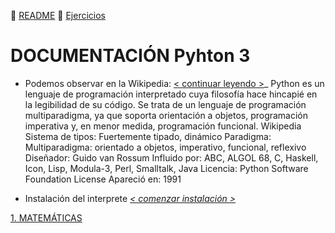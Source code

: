 :page_with_curl: [README](../README.md)  :pencil: [Ejercicios](/tests/indicetests.md)


# DOCUMENTACIÓN Pyhton 3
+ Podemos observar en la Wikipedia: [< continuar leyendo >](https://es.wikipedia.org/wiki/Python)_
Python es un lenguaje de programación interpretado cuya filosofía hace hincapié en la legibilidad de su código. 
Se trata de un lenguaje de programación multiparadigma, ya que soporta orientación a objetos, programación imperativa y, en menor medida, programación funcional. Wikipedia
Sistema de tipos: Fuertemente tipado, dinámico
Paradigma: Multiparadigma: orientado a objetos, imperativo, funcional, reflexivo
Diseñador: Guido van Rossum
Influido por: ABC, ALGOL 68, C, Haskell, Icon, Lisp, Modula-3, Perl, Smalltalk, Java
Licencia: Python Software Foundation License
Apareció en: 1991

+ Instalación del interprete _[< comenzar instalación >](https://www.python.org/downloads/)_

[1. MATEMÁTICAS](/documentation/mat.md)